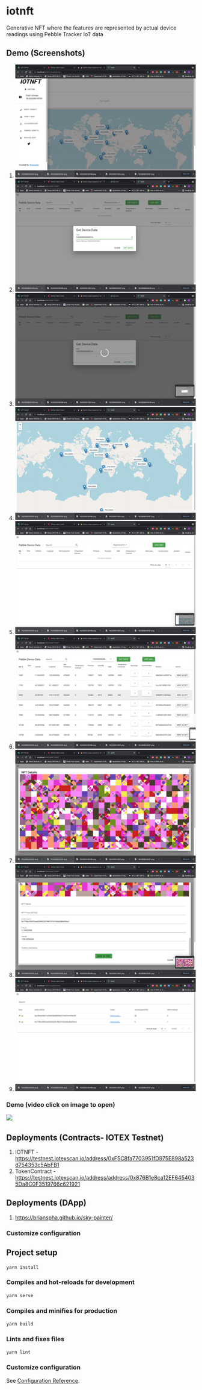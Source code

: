 # iotnft
Generative NFT where the features are represented by actual device readings using Pebble Tracker IoT data

## Demo (Screenshots)

1. ![1](./screenshots/1.png "1")
2. ![2](./screenshots/2.png "2")
3. ![3](./screenshots/3.png "3")
4. ![4](./screenshots/4.png "4")
5. ![5](./screenshots/5.png "5")
6. ![6](./screenshots/6.png "6")
7. ![7](./screenshots/7.png "7")
8. ![8](./screenshots/8.png "8")
9. ![9](./screenshots/9.png "9")


### Demo (video click on image to open)
<a href="https://siasky.net/EAD9mXZ5hWOPC9_bW3WPeLX4Y69BIbzlkODlJh1CLk2pDA
" title="video text"><img src="https://siasky.net/fAbpdNQG3NUbA6f8sX82S5WsAiZFi5UBvs2XtiWcH2XBvA" /></a>


## Deployments (Contracts- IOTEX Testnet)

1. IOTNFT - https://testnest.iotexscan.io/address/0xF5C8fa7703951fD975E898a523d754353c5AbFB1
2. TokenContract -https://testnest.iotexscan.io/address/address/0x876B1e8ca12EF6454035Da8C0F3519766c621921

## Deployments (DApp)
1. https://brianspha.github.io/sky-painter/
### Customize configuration


## Project setup
```
yarn install
```

### Compiles and hot-reloads for development
```
yarn serve
```

### Compiles and minifies for production
```
yarn build
```

### Lints and fixes files
```
yarn lint
```

### Customize configuration
See [Configuration Reference](https://cli.vuejs.org/config/).
